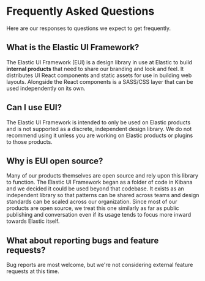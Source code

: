 # Frequently Asked Questions

Here are our responses to questions we expect to get frequently.

## What is the Elastic UI Framework?

The Elastic UI Framework (EUI) is a design library in use at Elastic to build **internal products** that need to share our branding and look and feel. It distributes UI React components and static assets for use in building web layouts. Alongside the React components is a SASS/CSS layer that can be used independently on its own.

## Can I use EUI?

The Elastic UI Framework is intended to only be used on Elastic products and is not supported as a discrete, independent design library. We do not recommend using it unless you are working on Elastic products or plugins to those products.

## Why is EUI open source?

Many of our products themselves are open source and rely upon this library to function. The Elastic UI Framework began as a folder of code in Kibana and we decided it could be used beyond that codebase. It exists as an independent library so that patterns can be shared across teams and design standards can be scaled across our organization. Since most of our products are open source, we treat this one similarly as far as public publishing and conversation even if its usage tends to focus more inward towards Elastic itself.

## What about reporting bugs and feature requests?

Bug reports are most welcome, but we're not considering external feature requests at this time.

[docs]: https://elastic.github.io/eui/
